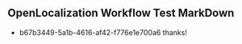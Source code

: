 ## OpenLocalization Workflow Test MarkDown
* b67b3449-5a1b-4616-af42-f776e1e700a6 
thanks!<!--HONumber=Mar16_HO1-->
